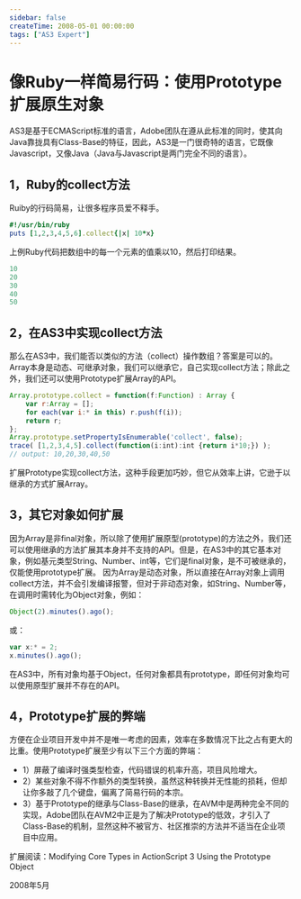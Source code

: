 ```yaml
---
sidebar: false
createTime: 2008-05-01 00:00:00
tags: ["AS3 Expert"]
---
```

# 像Ruby一样简易行码：使用Prototype扩展原生对象

AS3是基于ECMAScript标准的语言，Adobe团队在遵从此标准的同时，使其向Java靠拢具有Class-Base的特征，因此，AS3是一门很奇特的语言，它既像Javascript，又像Java（Java与Javascript是两门完全不同的语言）。

## 1，Ruby的collect方法

Ruiby的行码简易，让很多程序员爱不释手。

```ruby
#!/usr/bin/ruby
puts [1,2,3,4,5,6].collect{|x| 10*x}
```

上例Ruby代码把数组中的每一个元素的值乘以10，然后打印结果。

```js
10
20
30
40
50
```

## 2，在AS3中实现collect方法

那么在AS3中，我们能否以类似的方法（collect）操作数组？答案是可以的。Array本身是动态、可继承对象，我们可以继承它，自己实现collect方法；除此之外，我们还可以使用Prototype扩展Array的API。

```js
Array.prototype.collect = function(f:Function) : Array {
	var r:Array = [];
	for each(var i:* in this) r.push(f(i));
	return r;
};
Array.prototype.setPropertyIsEnumerable('collect', false);
trace( [1,2,3,4,5].collect(function(i:int):int {return i*10;}) );
// output: 10,20,30,40,50
```

扩展Prototype实现collect方法，这种手段更加巧妙，但它从效率上讲，它逊于以继承的方式扩展Array。

## 3，其它对象如何扩展

因为Array是非final对象，所以除了使用扩展原型(prototype)的方法之外，我们还可以使用继承的方法扩展其本身并不支持的API。但是，在AS3中的其它基本对象，例如基元类型String、Number、int等，它们是final对象，是不可被继承的，仅能使用prototype扩展。
因为Array是动态对象，所以直接在Array对象上调用collect方法，并不会引发编译报警，但对于非动态对象，如String、Number等，在调用时需转化为Object对象，例如：

```js
Object(2).minutes().ago();
```

或：

```js
var x:* = 2;
x.minutes().ago();
```

在AS3中，所有对象均基于Object，任何对象都具有prototype，即任何对象均可以使用原型扩展并不存在的API。

## 4，Prototype扩展的弊端

方便在企业项目开发中并不是唯一考虑的因素，效率在多数情况下比之占有更大的比重。使用Prototype扩展至少有以下三个方面的弊端：

- 1）屏蔽了编译时强类型检查，代码错误的机率升高，项目风险增大。
- 2）某些对象不得不作额外的类型转换，虽然这种转换并无性能的损耗，但却让你多敲了几个键盘，偏离了简易行码的本宗。
- 3）基于Prototype的继承与Class-Base的继承，在AVM中是两种完全不同的实现，Adobe团队在AVM2中正是为了解决Prototype的低效，才引入了Class-Base的机制，显然这种不被官方、社区推崇的方法并不适当在企业项目中应用。

扩展阅读：Modifying Core Types in ActionScript 3 Using the Prototype Object

2008年5月